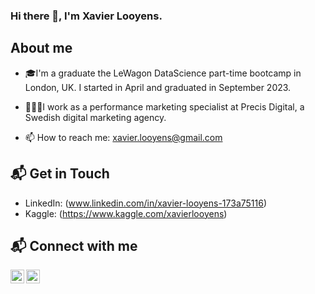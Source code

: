 ### Hi there 👋, I'm Xavier Looyens. 

## About me

- 🎓I'm a graduate the LeWagon DataScience part-time bootcamp in London, UK. I started in April and graduated in September 2023.

- 👨🏻‍💻I work as a performance marketing specialist at Precis Digital, a Swedish digital marketing agency.

- 📫 How to reach me: xavier.looyens@gmail.com

## 📬 Get in Touch

- LinkedIn: (www.linkedin.com/in/xavier-looyens-173a75116)
- Kaggle: (https://www.kaggle.com/xavierlooyens)

## 📬 Connect with me

<a href="https://www.linkedin.com/in/xavier-looyens-173a75116">
  <img align="left" alt="Xavier Looyens's LinkedIn" width="22px" src="https://github.com/XavierLooyens/XavierLooyens/blob/main/linkedin-logo.png" />
</a>
<a href="https://www.kaggle.com/xavierlooyens">
  <img align="left" alt="Xavier Looyens's Kaggle" width="22px" src="https://github.com/XavierLooyens/XavierLooyens/blob/main/kaggle-logo.png" />
</a>

<br />
<br />


<!--
**XavierLooyens/XavierLooyens** is a ✨ _special_ ✨ repository because its `README.md` (this file) appears on your GitHub profile.

Here are some ideas to get you started:

- 🔭 I’m currently working on ...
- 🌱 I’m currently learning ...
- 👯 I’m looking to collaborate on ...
- 🤔 I’m looking for help with ...
- 💬 Ask me about ...
- 📫 How to reach me: ...
- 😄 Pronouns: ...
- ⚡ Fun fact: ...
-->

